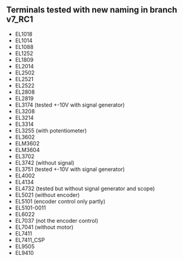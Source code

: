 ## Terminals tested with new naming in branch v7_RC1
* EL1018
* EL1014
* EL1088
* EL1252
* EL1809
* EL2014
* EL2502
* EL2521
* EL2522
* EL2808
* EL2819
* EL3174 (tested +-10V with signal generator)
* EL3208
* EL3214
* EL3314
* EL3255 (with potentiometer)
* EL3602
* ELM3602
* ELM3604
* EL3702
* EL3742 (without signal)
* EL3751 (tested +-10V with signal generator)
* EL4002
* EL4134
* EL4732 (tested but without signal generator and scope)
* EL5021 (without encoder)
* EL5101 (encoder control only partly)
* EL5101-0011
* EL6022
* EL7037 (not the encoder control)
* EL7041 (without motor)
* EL7411
* EL7411_CSP
* EL9505
* EL9410
